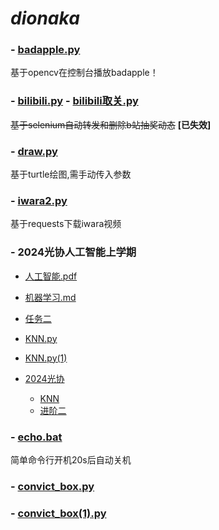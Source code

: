 # *dionaka*

### - [badapple.py](badapple.py) 

  基于opencv在控制台播放badapple！

### - [bilibili.py](bilibili.py) - [bilibili取关.py](bilibili取关.py)

  ~~基于selenium自动转发和删除b站抽奖动态~~ **[已失效]**

### - [draw.py](draw.py)

  基于turtle绘图,需手动传入参数

### - [iwara2.py](iwara2.py)

  基于requests下载iwara视频

### - 2024光协人工智能上学期
  - [人工智能.pdf](人工智能.pdf)
  - [机器学习.md](机器学习.md)
  - [任务二](new.py)
  - [KNN.py](KNN.py)
  - [KNN.py(1)](KNN.py(1))
  - [2024光协](2024光协)
    
    - [KNN](2024光协/KNN)
    - [进阶二](2024光协/进阶二)
  
### - [echo.bat](echo.bat)

  简单命令行开机20s后自动关机

### - [convict_box.py](convict_box.py)
### - [convict_box(1).py](convict_box(1).py)
